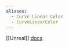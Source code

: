 ```yaml
---
aliases:
  - Curve Linear Color
  - CurveLinearColor
---
```


[[Unreal]]
[docs](https://dev.epicgames.com/documentation/de-de/unreal-engine/curve-atlases-in-unreal-engine-materials)